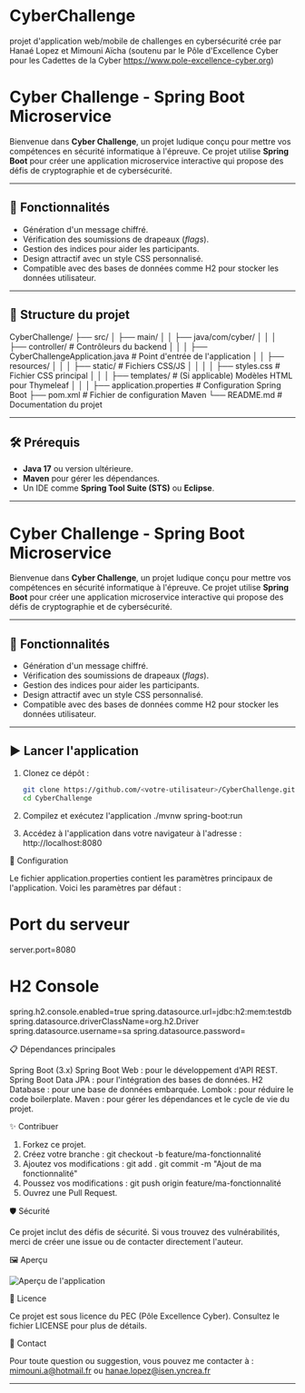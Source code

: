 # CyberChallenge
projet d'application web/mobile de challenges en cybersécurité crée par Hanaé Lopez et Mimouni Aïcha (soutenu par le Pôle d'Excellence Cyber pour les Cadettes de la Cyber https://www.pole-excellence-cyber.org)

# Cyber Challenge - Spring Boot Microservice

Bienvenue dans **Cyber Challenge**, un projet ludique conçu pour mettre vos compétences en sécurité informatique à l'épreuve. Ce projet utilise **Spring Boot** pour créer une application microservice interactive qui propose des défis de cryptographie et de cybersécurité.

---

## 🚀 Fonctionnalités

- Génération d'un message chiffré.
- Vérification des soumissions de drapeaux (*flags*).
- Gestion des indices pour aider les participants.
- Design attractif avec un style CSS personnalisé.
- Compatible avec des bases de données comme H2 pour stocker les données utilisateur.

---

## 📂 Structure du projet

CyberChallenge/ ├── src/ │ 
                  ├── main/ │ │ 
                        ├── java/com/cyber/ │ │ │ ├── controller/ # Contrôleurs du backend │ │ │ 
                           ├── CyberChallengeApplication.java # Point d'entrée de l'application │ │ 
                              ├── resources/ │ │ │ 
                                 ├── static/ # Fichiers CSS/JS │ │ │ │ 
                                    ├── styles.css # Fichier CSS principal │ │ │ 
                                    ├── templates/ # (Si applicable) Modèles HTML pour Thymeleaf │ │ │ 
                                 ├── application.properties # Configuration Spring Boot ├── pom.xml # Fichier de configuration Maven 
                        └── README.md # Documentation du projet


---

## 🛠️ Prérequis

- **Java 17** ou version ultérieure.
- **Maven** pour gérer les dépendances.
- Un IDE comme **Spring Tool Suite (STS)** ou **Eclipse**.

---

# Cyber Challenge - Spring Boot Microservice

Bienvenue dans **Cyber Challenge**, un projet ludique conçu pour mettre vos compétences en sécurité informatique à l'épreuve. Ce projet utilise **Spring Boot** pour créer une application microservice interactive qui propose des défis de cryptographie et de cybersécurité.

---

## 🚀 Fonctionnalités

- Génération d'un message chiffré.
- Vérification des soumissions de drapeaux (*flags*).
- Gestion des indices pour aider les participants.
- Design attractif avec un style CSS personnalisé.
- Compatible avec des bases de données comme H2 pour stocker les données utilisateur.

---

## ▶️ Lancer l'application

1. Clonez ce dépôt :
   ```bash
   git clone https://github.com/<votre-utilisateur>/CyberChallenge.git
   cd CyberChallenge

2. Compilez et exécutez l'application 
./mvnw spring-boot:run

3. Accédez à l'application dans votre navigateur à l'adresse : http://localhost:8080

📜 Configuration

Le fichier application.properties contient les paramètres principaux de l'application. Voici les paramètres par défaut :

# Port du serveur
server.port=8080

# H2 Console
spring.h2.console.enabled=true
spring.datasource.url=jdbc:h2:mem:testdb
spring.datasource.driverClassName=org.h2.Driver
spring.datasource.username=sa
spring.datasource.password=

📋 Dépendances principales

Spring Boot (3.x)
Spring Boot Web : pour le développement d'API REST.
Spring Boot Data JPA : pour l'intégration des bases de données.
H2 Database : pour une base de données embarquée.
Lombok : pour réduire le code boilerplate.
Maven : pour gérer les dépendances et le cycle de vie du projet.

✨ Contribuer

1. Forkez ce projet.
2. Créez votre branche : git checkout -b feature/ma-fonctionnalité
3. Ajoutez vos modifications : git add .
                               git commit -m "Ajout de ma fonctionnalité"
4. Poussez vos modifications : git push origin feature/ma-fonctionnalité
5. Ouvrez une Pull Request.

🛡️ Sécurité

Ce projet inclut des défis de sécurité. Si vous trouvez des vulnérabilités, merci de créer une issue ou de contacter directement l'auteur.

🖼️ Aperçu

<img src="https://via.placeholder.com/800x400?text=Capture+de+l'application" alt="Aperçu de l'application" />

📜 Licence

Ce projet est sous licence du PEC (Pôle Excellence Cyber). Consultez le fichier LICENSE pour plus de détails.

📧 Contact

Pour toute question ou suggestion, vous pouvez me contacter à : mimouni.a@hotmail.fr ou hanae.lopez@isen.yncrea.fr


---
